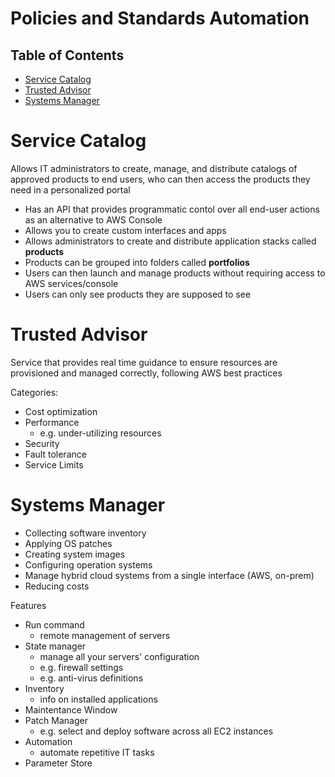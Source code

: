 # Policies and Standards Automation

## Table of Contents
- [Service Catalog](#Service-Catalog)
- [Trusted Advisor](#Trusted-Advisor)
- [Systems Manager](#Systems-Manager)

# Service Catalog
Allows IT administrators to create, manage, and distribute catalogs of approved products to end users, who can then access the products they need in a personalized portal
- Has an API that provides programmatic contol over all end-user actions as an alternative to AWS Console
- Allows you to create custom interfaces and apps
- Allows administrators to create and distribute application stacks called **products**
- Products can be grouped into folders called **portfolios**
- Users can then launch and manage products without requiring access to AWS services/console
- Users can only see products they are supposed to see

# Trusted Advisor
Service that provides real time guidance to ensure resources are provisioned and managed correctly, following AWS best practices

Categories:
- Cost optimization
- Performance
  - e.g. under-utilizing resources
- Security
- Fault tolerance
- Service Limits

# Systems Manager
- Collecting software inventory
- Applying OS patches
- Creating system images
- Configuring operation systems
- Manage hybrid cloud systems from a single interface (AWS, on-prem)
- Reducing costs

Features
- Run command
  - remote management of servers
- State manager
  - manage all your servers' configuration
  - e.g. firewall settings
  - e.g. anti-virus definitions
- Inventory
  - info on installed applications
- Maintentance Window
- Patch Manager
  - e.g. select and deploy software across all EC2 instances
- Automation
  - automate repetitive IT tasks
- Parameter Store
